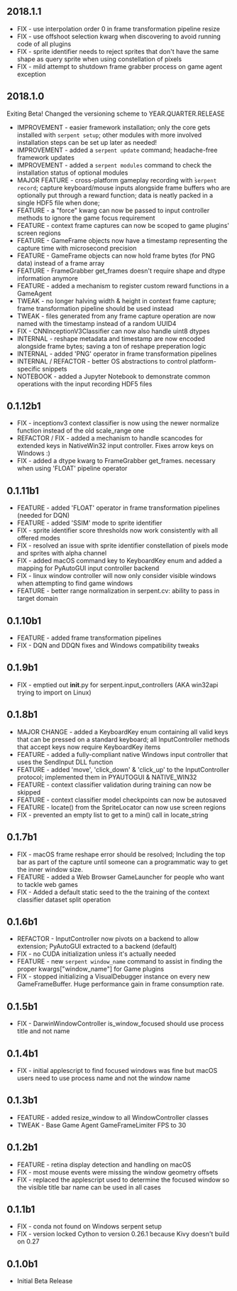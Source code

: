 ## 2018.1.1

* FIX - use interpolation order 0 in frame transformation pipeline resize
* FIX - use offshoot selection kwarg when discovering to avoid running code of all plugins
* FIX - sprite identifier needs to reject sprites that don't have the same shape as query sprite when using constellation of pixels
* FIX - mild attempt to shutdown frame grabber process on game agent exception

## 2018.1.0

Exiting Beta! Changed the versioning scheme to YEAR.QUARTER.RELEASE

* IMPROVEMENT - easier framework installation; only the core gets installed with `serpent setup`; other modules with more involved installation steps can be set up later as needed!
* IMPROVEMENT - added a `serpent update` command; headache-free framework updates
* IMPROVEMENT - added a `serpent modules` command to check the installation status of optional modules
* MAJOR FEATURE - cross-platform gameplay recording with ̀`serpent record`; capture keyboard/mouse inputs alongside frame buffers who are optionally put through a reward function; data is neatly packed in a single HDF5 file when done;
* FEATURE - a "force" kwarg can now be passed to input controller methods to ignore the game focus requirement
* FEATURE - context frame captures can now be scoped to game plugins' screen regions
* FEATURE - GameFrame objects now have a timestamp representing the capture time with microsecond precision
* FEATURE - GameFrame objects can now hold frame bytes (for PNG data) instead of a frame array
* FEATURE - FrameGrabber get_frames doesn't require shape and dtype information anymore
* FEATURE - added a mechanism to register custom reward functions in a GameAgent
* TWEAK - no longer halving width & height in context frame capture; frame transformation pipeline should be used instead
* TWEAK - files generated from any frame capture operation are now named with the timestamp instead of a random UUID4
* FIX - CNNInceptionV3Classifier can now also handle uint8 dtypes
* INTERNAL - reshape metadata and timestamp are now encoded alongside frame bytes; saving a ton of reshape preperation logic
* INTERNAL - added 'PNG' operator in frame transformation pipelines
* INTERNAL / REFACTOR - better OS abstractions to control platform-specific snippets
* NOTEBOOK - added a Jupyter Notebook to demonstrate common operations with the input recording HDF5 files

## 0.1.12b1

* FIX - inceptionv3 context classifier is now using the newer normalize function instead of the old scale_range one
* REFACTOR / FIX - added a mechanism to handle scancodes for extended keys in NativeWin32 input controller. Fixes arrow keys on Windows :)
* FIX - added a dtype kwarg to FrameGrabber get_frames. necessary when using 'FLOAT' pipeline operator

## 0.1.11b1

* FEATURE - added 'FLOAT' operator in frame transformation pipelines (needed for DQN)
* FEATURE - added 'SSIM' mode to sprite identifier
* FIX - sprite identifier score thresholds now work consistently with all offered modes
* FIX - resolved an issue with sprite identifier constellation of pixels mode and sprites with alpha channel
* FIX - added macOS command key to KeyboardKey enum and added a mapping for PyAutoGUI input controller backend
* FIX - linux window controller will now only consider visible windows when attempting to find game windows
* FEATURE - better range normalization in serpent.cv: ability to pass in target domain

## 0.1.10b1

* FEATURE - added frame transformation pipelines
* FIX - DQN and DDQN fixes and Windows compatibility tweaks

## 0.1.9b1

* FIX - emptied out __init__.py for serpent.input_controllers (AKA win32api trying to import on Linux)

## 0.1.8b1

* MAJOR CHANGE - added a KeyboardKey enum containing all valid keys that can be pressed on a standard keyboard; all InputController methods that accept keys now require KeyboardKey items
* FEATURE - added a fully-compliant native Windows input controller that uses the SendInput DLL function
* FEATURE - added 'move', 'click_down' & 'click_up' to the InputController protocol; implemented them in PYAUTOGUI & NATIVE_WIN32
* FEATURE - context classifier validation during training can now be skipped
* FEATURE - context classifier model checkpoints can now be autosaved
* FEATURE - locate() from the SpriteLocator can now use screen regions
* FIX - prevented an empty list to get to a min() call in locate_string

## 0.1.7b1

* FIX - macOS frame reshape error should be resolved; Including the top bar as part of the capture until someone can a programmatic way to get the inner window size.
* FEATURE - added a Web Browser GameLauncher for people who want to tackle web games
* FIX - Added a default static seed to the the training of the context classifier dataset split operation

## 0.1.6b1

* REFACTOR - InputController now pivots on a backend to allow extension; PyAutoGUI extracted to a backend (default)
* FIX - no CUDA initialization unless it's actually needed
* FEATURE - new `serpent window_name` command to assist in finding the proper kwargs["window_name"] for Game plugins
* FIX - stopped initializing a VisualDebugger instance on every new GameFrameBuffer. Huge performance gain in frame consumption rate.

## 0.1.5b1

* FIX - DarwinWindowController is_window_focused should use process title and not name

## 0.1.4b1

* FIX - initial applescript to find focused windows was fine but macOS users need to use process name and not the window name

## 0.1.3b1

* FEATURE - added resize_window to all WindowController classes
* TWEAK - Base Game Agent GameFrameLimiter FPS to 30

## 0.1.2b1

* FEATURE - retina display detection and handling on macOS
* FIX - most mouse events were missing the window geometry offsets
* FIX - replaced the applescript used to determine the focused window so the visible title bar name can be used in all cases

## 0.1.1b1

* FIX - conda not found on Windows serpent setup
* FIX - version locked Cython to version 0.26.1 because Kivy doesn't build on 0.27

## 0.1.0b1

* Initial Beta Release